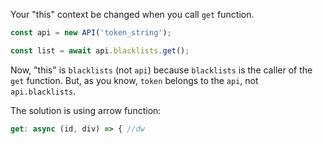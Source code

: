 Your "this" context be changed when you call `get` function.

```js
const api = new API('token_string');

const list = await api.blacklists.get();
```

Now, "this" is `blacklists` (not `api`) because `blacklists` is the caller of the `get` function. But, as you know, `token` belongs to the `api`, not `api.blacklists`.

The solution is using arrow function:

```js
get: async (id, div) => { //dw
```
